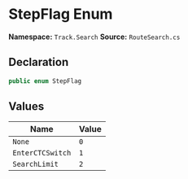 # StepFlag Enum

**Namespace:** `Track.Search`
**Source:** `RouteSearch.cs`

## Declaration

```csharp
public enum StepFlag
```

## Values

| Name | Value |
|------|-------|
| `None` | `0` |
| `EnterCTCSwitch` | `1` |
| `SearchLimit` | `2` |

